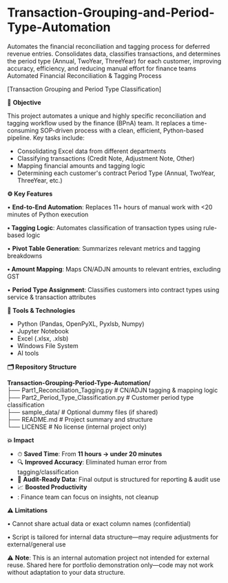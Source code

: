 # Transaction-Grouping-and-Period-Type-Automation
Automates the financial reconciliation and tagging process for deferred revenue entries. Consolidates data, classifies transactions, and determines the period type (Annual, TwoYear, ThreeYear) for each customer, improving accuracy, efficiency, and reducing manual effort for finance teams
Automated Financial Reconciliation & Tagging Process

\[Transaction Grouping and Period Type Classification\]

📌 **Objective**

This project automates a unique and highly specific reconciliation and tagging workflow used by the finance (BPnA) team. It replaces a time-consuming SOP-driven process with a clean, efficient, Python-based pipeline. Key tasks include:

- Consolidating Excel data from different departments
- Classifying transactions (Credit Note, Adjustment Note, Other)
- Mapping financial amounts and tagging logic
- Determining each customer's contract Period Type (Annual, TwoYear, ThreeYear, etc.)

**⚙️ Key Features**

• **End-to-End Automation**: Replaces 11+ hours of manual work with <20 minutes of Python execution

**• Tagging Logic**: Automates classification of transaction types using rule-based logic

• **Pivot Table Generation**: Summarizes relevant metrics and tagging breakdowns

**• Amount Mapping**: Maps CN/ADJN amounts to relevant entries, excluding GST

• **Period Type Assignment**: Classifies customers into contract types using service & transaction attributes

**🧠 Tools & Technologies**

- Python (Pandas, OpenPyXL, Pyxlsb, Numpy)
- Jupyter Notebook
- Excel (.xlsx, .xlsb)
- Windows File System
- AI tools

**🗂 Repository Structure**

**Transaction-Grouping-Period-Type-Automation/**  
├── Part1_Reconciliation_Tagging.py # CN/ADJN tagging & mapping logic  
├── Part2_Period_Type_Classification.py # Customer period type classification  
├── sample_data/ # Optional dummy files (if shared)  
├── README.md # Project summary and structure  
└── LICENSE # No license (internal project only)

**💥 Impact**

- ⏱ **Saved Time**: From **11 hours → under 20 minutes**
- 🔍 **Improved Accuracy**: Eliminated human error from tagging/classification
- 🧾 **Audit-Ready Data**: Final output is structured for reporting & audit use
- 📈 **Boosted Productivity**
- : Finance team can focus on insights, not cleanup

**⚠️ Limitations**

• Cannot share actual data or exact column names (confidential)

• Script is tailored for internal data structure—may require adjustments for external/general use

⚠️ **Note**: This is an internal automation project not intended for external reuse. Shared here for portfolio demonstration only—code may not work without adaptation to your data structure.
